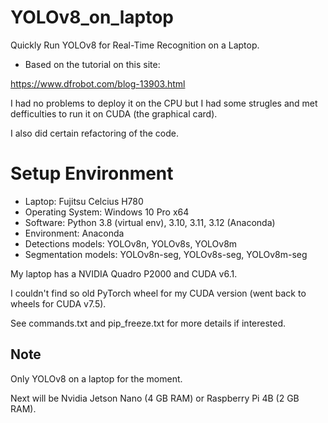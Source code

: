 # YOLOv8_on_laptop
Quickly Run YOLOv8 for Real-Time Recognition on a Laptop.

* Based on the tutorial on this site:

<https://www.dfrobot.com/blog-13903.html>

I had no problems to deploy it on the CPU but I had some strugles and met defficulties to run it on CUDA (the graphical card).

I also did certain refactoring of the code.

# Setup Environment
* Laptop: Fujitsu Celcius H780
* Operating System: Windows 10 Pro x64
* Software: Python 3.8 (virtual env), 3.10, 3.11, 3.12 (Anaconda)
* Environment: Anaconda
* Detections models: YOLOv8n, YOLOv8s, YOLOv8m
* Segmentation models: YOLOv8n-seg, YOLOv8s-seg, YOLOv8m-seg

My laptop has a NVIDIA Quadro P2000 and CUDA v6.1.

I couldn't find so old PyTorch wheel for my CUDA version (went back to wheels for CUDA v7.5).

See commands.txt and pip_freeze.txt for more details if interested.

## Note

Only YOLOv8 on a laptop for the moment.

Next will be Nvidia Jetson Nano (4 GB RAM) or Raspberry Pi 4B (2 GB RAM).

